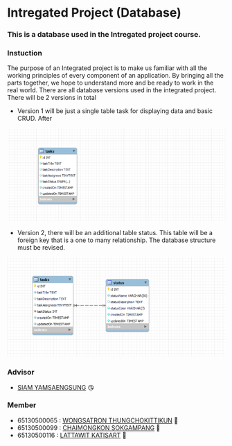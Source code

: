 # Intregated Project (Database)
### This is a database used in the Intregated project course.

### Instuction
The purpose of an Integrated project is to make us familiar with all the working principles of every component of an application. By bringing all the parts together, we hope to understand more and be ready to work in the real world. There are all database versions used in the integrated project. There will be 2 versions in total

- Version 1 will be just a single table task for displaying data and basic CRUD. After
<img src="https://github.com/Mixue-it-TH/Database/blob/main/image/db-diagram-v1.png"/>

- Version 2, there will be an additional table status. This table will be a foreign key that is a one to many relationship. The database structure must be revised.
<img src="https://github.com/Mixue-it-TH/Database/blob/main/image/db-diagram-v2.png"/>

### Advisor
- [SIAM YAMSAENGSUNG](https://github.com/siam-yam)  😘 

### Member
- 65130500065 : [WONGSATRON THUNGCHOKITTIKUN](https://github.com/zuloon) 🐯
- 65130500099 : [CHAIMONGKON SOKGAMPANG](https://github.com/Xsmitylnwza)  🐺 
- 65130500116 : [LATTAWIT KATISART](https://github.com/Lattawit071) 🐻
